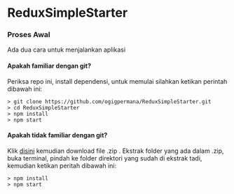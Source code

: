 # ReduxSimpleStarter

### Proses Awal

Ada dua cara untuk menjalankan aplikasi

#### Apakah familiar dengan git?
Periksa repo ini, install dependensi, untuk memulai silahkan ketikan perintah dibawah ini:

```
> git clone https://github.com/ogigpermana/ReduxSimpleStarter.git
> cd ReduxSimpleStarter
> npm install
> npm start
```

#### Apakah tidak familiar dengan git?
Klik [disini](https://github.com/ogigpermana/ReduxSimpleStarter/archive/master.zip) kemudian download file .zip .  Ekstrak folder yang ada dalam .zip, buka terminal, pindah ke folder direktori yang sudah di ekstrak tadi, kemudian ketikan peritah dibawah ini:

```
> npm install
> npm start
```
